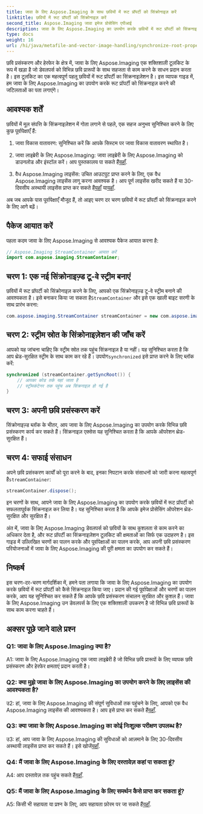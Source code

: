 ```yaml
---
title: जावा के लिए Aspose.Imaging के साथ छवियों में रूट प्रॉपर्टी को सिंक्रोनाइज़ करें
linktitle: छवियों में रूट प्रॉपर्टी को सिंक्रोनाइज़ करें
second_title: Aspose.Imaging जावा इमेज प्रोसेसिंग एपीआई
description: जावा के लिए Aspose.Imaging का उपयोग करके छवियों में रूट प्रॉपर्टी को सिंक्रनाइज़ करना सीखें। इस चरण-दर-चरण मार्गदर्शिका के साथ थ्रेड-सुरक्षित छवि प्रसंस्करण सुनिश्चित करें।
type: docs
weight: 16
url: /hi/java/metafile-and-vector-image-handling/synchronize-root-property-in-images/
---
```

छवि प्रसंस्करण और हेरफेर के क्षेत्र में, जावा के लिए Aspose.Imaging एक शक्तिशाली टूलकिट के रूप में खड़ा है जो डेवलपर्स को विभिन्न छवि प्रारूपों के साथ सहजता से काम करने के साधन प्रदान करता है। इस टूलकिट का एक महत्वपूर्ण पहलू छवियों में रूट प्रॉपर्टी का सिंक्रनाइज़ेशन है। इस व्यापक गाइड में, हम जावा के लिए Aspose.Imaging का उपयोग करके रूट प्रॉपर्टी को सिंक्रनाइज़ करने की जटिलताओं का पता लगाएंगे।

## आवश्यक शर्तें

छवियों में मूल संपत्ति के सिंक्रनाइज़ेशन में गोता लगाने से पहले, एक सहज अनुभव सुनिश्चित करने के लिए कुछ पूर्वापेक्षाएँ हैं:

1. जावा विकास वातावरण: सुनिश्चित करें कि आपके सिस्टम पर जावा विकास वातावरण स्थापित है।

2.  जावा लाइब्रेरी के लिए Aspose.Imaging: जावा लाइब्रेरी के लिए Aspose.Imaging को डाउनलोड और इंस्टॉल करें। आप पुस्तकालय पा सकते हैं[यहाँ](https://releases.aspose.com/imaging/java/).

3. वैध Aspose.Imaging लाइसेंस: उचित आउटपुट प्राप्त करने के लिए, एक वैध Aspose.Imaging लाइसेंस लागू करना आवश्यक है। आप पूर्ण लाइसेंस खरीद सकते हैं या 30-दिवसीय अस्थायी लाइसेंस प्राप्त कर सकते हैं[यहाँ](https://purchase.aspose.com/buy) या[यहाँ](https://purchase.aspose.com/temporary-license/).

अब जब आपके पास पूर्वापेक्षाएँ मौजूद हैं, तो आइए चरण दर चरण छवियों में रूट प्रॉपर्टी को सिंक्रनाइज़ करने के लिए आगे बढ़ें।

## पैकेज आयात करें

पहला कदम जावा के लिए Aspose.Imaging से आवश्यक पैकेज आयात करना है:

```java
// Aspose.Imaging StreamContainer आयात करें
import com.aspose.imaging.StreamContainer;
```

## चरण 1: एक नई सिंक्रोनाइज़्ड टू-वे स्ट्रीम बनाएं

 छवियों में रूट प्रॉपर्टी को सिंक्रोनाइज़ करने के लिए, आपको एक सिंक्रोनाइज़्ड टू-वे स्ट्रीम बनाने की आवश्यकता है। इसे बनाकर किया जा सकता है`StreamContainer` और इसे एक खाली बाइट सरणी के साथ प्रारंभ करना:

```java
com.aspose.imaging.StreamContainer streamContainer = new com.aspose.imaging.StreamContainer(new java.io.ByteArrayInputStream(new byte[0]));
```

## चरण 2: स्ट्रीम स्रोत के सिंक्रोनाइज़ेशन की जाँच करें

 आपको यह जांचना चाहिए कि स्ट्रीम स्रोत तक पहुंच सिंक्रनाइज़ है या नहीं। यह सुनिश्चित करता है कि आप थ्रेड-सुरक्षित स्ट्रीम के साथ काम कर रहे हैं। उपयोग`synchronized` इसे प्राप्त करने के लिए ब्लॉक करें:

```java
synchronized (streamContainer.getSyncRoot()) {
    // आपका कोड तर्क यहां जाता है
    // स्ट्रीमकंटेनर तक पहुंच अब सिंक्रनाइज़ हो गई है
}
```

## चरण 3: अपनी छवि प्रसंस्करण करें

सिंक्रोनाइज़्ड ब्लॉक के भीतर, आप जावा के लिए Aspose.Imaging का उपयोग करके विभिन्न छवि प्रसंस्करण कार्य कर सकते हैं। सिंक्रनाइज़ एक्सेस यह सुनिश्चित करता है कि आपके ऑपरेशन थ्रेड-सुरक्षित हैं।

## चरण 4: सफाई संसाधन

 अपने छवि प्रसंस्करण कार्यों को पूरा करने के बाद, इनका निपटान करके संसाधनों को जारी करना महत्वपूर्ण है`streamContainer`:

```java
streamContainer.dispose();
```

इन चरणों के साथ, आपने जावा के लिए Aspose.Imaging का उपयोग करके छवियों में रूट प्रॉपर्टी को सफलतापूर्वक सिंक्रनाइज़ कर लिया है। यह सुनिश्चित करता है कि आपके इमेज प्रोसेसिंग ऑपरेशन थ्रेड-सुरक्षित और सुरक्षित हैं।

अंत में, जावा के लिए Aspose.Imaging डेवलपर्स को छवियों के साथ कुशलता से काम करने का अधिकार देता है, और रूट प्रॉपर्टी का सिंक्रनाइज़ेशन टूलकिट की क्षमताओं का सिर्फ एक उदाहरण है। इस गाइड में उल्लिखित चरणों का पालन करके और पूर्वापेक्षाओं का पालन करके, आप अपनी छवि प्रसंस्करण परियोजनाओं में जावा के लिए Aspose.Imaging की पूरी क्षमता का उपयोग कर सकते हैं।

## निष्कर्ष

इस चरण-दर-चरण मार्गदर्शिका में, हमने पता लगाया कि जावा के लिए Aspose.Imaging का उपयोग करके छवियों में रूट प्रॉपर्टी को कैसे सिंक्रनाइज़ किया जाए। प्रदान की गई पूर्वापेक्षाओं और चरणों का पालन करके, आप यह सुनिश्चित कर सकते हैं कि आपके छवि प्रसंस्करण संचालन सुरक्षित और कुशल हैं। जावा के लिए Aspose.Imaging उन डेवलपर्स के लिए एक शक्तिशाली उपकरण है जो विभिन्न छवि प्रारूपों के साथ काम करना चाहते हैं।

## अक्सर पूछे जाने वाले प्रश्न

### Q1: जावा के लिए Aspose.Imaging क्या है?

A1: जावा के लिए Aspose.Imaging एक जावा लाइब्रेरी है जो विभिन्न छवि प्रारूपों के लिए व्यापक छवि प्रसंस्करण और हेरफेर क्षमताएं प्रदान करती है।

### Q2: क्या मुझे जावा के लिए Aspose.Imaging का उपयोग करने के लिए लाइसेंस की आवश्यकता है?

 उ2: हां, जावा के लिए Aspose.Imaging की संपूर्ण सुविधाओं तक पहुंचने के लिए, आपको एक वैध Aspose.Imaging लाइसेंस की आवश्यकता है। आप इसे प्राप्त कर सकते हैं[यहाँ](https://purchase.aspose.com/buy).

### Q3: क्या जावा के लिए Aspose.Imaging का कोई निःशुल्क परीक्षण उपलब्ध है?

 उ3: हां, आप जावा के लिए Aspose.Imaging की सुविधाओं को आज़माने के लिए 30-दिवसीय अस्थायी लाइसेंस प्राप्त कर सकते हैं। इसे खोजें[यहाँ](https://purchase.aspose.com/temporary-license/).

### Q4: मैं जावा के लिए Aspose.Imaging के लिए दस्तावेज़ कहां पा सकता हूं?

 A4: आप दस्तावेज़ तक पहुंच सकते हैं[यहाँ](https://reference.aspose.com/imaging/java/).

### Q5: मैं जावा के लिए Aspose.Imaging के लिए समर्थन कैसे प्राप्त कर सकता हूं?

 A5: किसी भी सहायता या प्रश्न के लिए, आप सहायता फ़ोरम पर जा सकते हैं[यहाँ](https://forum.aspose.com/).